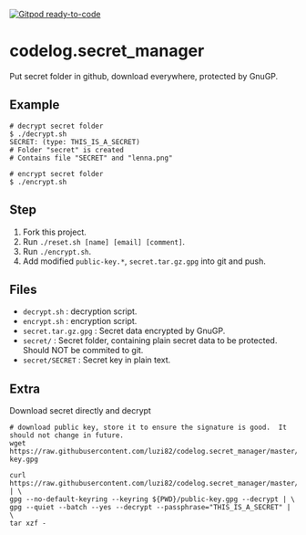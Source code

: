 [![Gitpod ready-to-code](https://img.shields.io/badge/Gitpod-ready--to--code-blue?logo=gitpod)](https://gitpod.io/#https://github.com/luzi82/codelog.secret_manager)

# codelog.secret_manager

Put secret folder in github, download everywhere, protected by GnuGP.

## Example

```
# decrypt secret folder
$ ./decrypt.sh 
SECRET: (type: THIS_IS_A_SECRET)
# Folder "secret" is created
# Contains file "SECRET" and "lenna.png"

# encrypt secret folder
$ ./encrypt.sh
```

## Step

1. Fork this project.
1. Run `./reset.sh [name] [email] [comment]`.
1. Run `./encrypt.sh`.
1. Add modified `public-key.*`, `secret.tar.gz.gpg` into git and push.

## Files

* `decrypt.sh` : decryption script.
* `encrypt.sh` : encryption script.
* `secret.tar.gz.gpg` : Secret data encrypted by GnuGP.
* `secret/` : Secret folder, containing plain secret data to be protected.  Should NOT be commited to git.
* `secret/SECRET` : Secret key in plain text.

## Extra

Download secret directly and decrypt
```
# download public key, store it to ensure the signature is good.  It should not change in future.
wget https://raw.githubusercontent.com/luzi82/codelog.secret_manager/master/public-key.gpg

curl https://raw.githubusercontent.com/luzi82/codelog.secret_manager/master/secret.tar.gz.gpg.sig | \
gpg --no-default-keyring --keyring ${PWD}/public-key.gpg --decrypt | \
gpg --quiet --batch --yes --decrypt --passphrase="THIS_IS_A_SECRET" | \
tar xzf -
```
